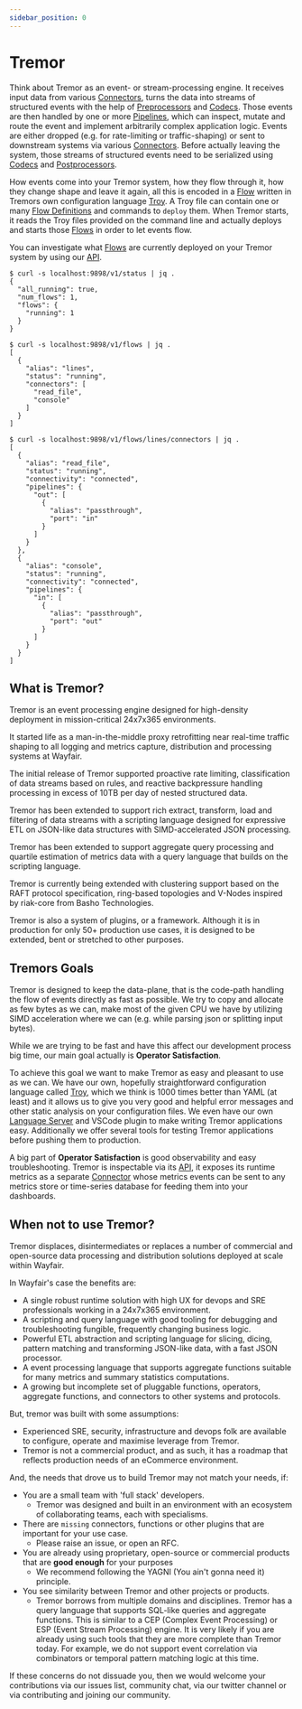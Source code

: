 ```yaml
---
sidebar_position: 0
---
```

# Tremor

Think about Tremor as an event- or stream-processing engine. It receives input data from various [Connectors], turns the data into streams of structured events with the help of [Preprocessors](reference/preprocessors) and [Codecs]. Those events are then handled by one or more [Pipelines](language/pipelines), which can inspect, mutate and route the event and implement arbitrarily complex application logic. Events are either dropped (e.g. for rate-limiting or traffic-shaping) or sent to downstream systems via various [Connectors]. Before actually leaving the system, those streams of structured events need to be serialized using [Codecs] and [Postprocessors](reference/postprocessors).

How events come into your Tremor system, how they flow through it, how they change shape and leave it again, all this is encoded in a [Flow] written in Tremors own configuration language [Troy]. A Troy file can contain one or many [Flow Definitions](language#flow) and commands to `deploy` them. When Tremor starts, it reads the Troy files provided on the command line and actually deploys and starts those [Flows] in order to let events flow.

You can investigate what [Flows] are currently deployed on your Tremor system by using our [API].

```console
$ curl -s localhost:9898/v1/status | jq .
{
  "all_running": true,
  "num_flows": 1,
  "flows": {
    "running": 1
  }
}
```

```console
$ curl -s localhost:9898/v1/flows | jq .
[
  {
    "alias": "lines",
    "status": "running",
    "connectors": [
      "read_file",
      "console"
    ]
  }
]
```

```console
$ curl -s localhost:9898/v1/flows/lines/connectors | jq .
[
  {
    "alias": "read_file",
    "status": "running",
    "connectivity": "connected",
    "pipelines": {
      "out": [
        {
          "alias": "passthrough",
          "port": "in"
        }
      ]
    }
  },
  {
    "alias": "console",
    "status": "running",
    "connectivity": "connected",
    "pipelines": {
      "in": [
        {
          "alias": "passthrough",
          "port": "out"
        }
      ]
    }
  }
]
```

## What is Tremor?

Tremor is an event processing engine designed for high-density deployment in mission-critical 24x7x365 environments.

It started life as a man-in-the-middle proxy retrofitting near real-time traffic shaping to all logging and metrics capture, distribution and processing systems at Wayfair.

The initial release of Tremor supported proactive rate limiting, classification of data streams based on rules, and reactive backpressure handling processing in excess of 10TB per day of nested structured data.

Tremor has been extended to support rich extract, transform, load and filtering of data streams with a scripting language designed for expressive ETL on JSON-like data structures with SIMD-accelerated JSON processing.

Tremor has been extended to support aggregate query processing and quartile estimation of metrics data with a query language that builds on the scripting language.

Tremor is currently being extended with clustering support based on the RAFT protocol specification, ring-based topologies and V-Nodes inspired by riak-core from Basho Technologies.

Tremor is also a system of plugins, or a framework. Although it is in production for only 50+ production use cases, it is designed to be extended, bent or stretched to other purposes.

## Tremors Goals

Tremor is designed to keep the data-plane, that is the code-path handling the flow of events directly as fast as possible. We try to copy and allocate as few bytes as we can, make most of the given CPU we have by utilizing SIMD acceleration where we can (e.g. while parsing json or splitting input bytes).

While we are trying to be fast and have this affect our development process big time, our main goal actually is **Operator Satisfaction**. 

To achieve this goal we want to make Tremor as easy and pleasant to use as we can. We have our own, hopefully straightforward configuration language called [Troy], which we think is 1000 times better than YAML (at least) and it allows us to give you very good and helpful error messages and other static analysis on your configuration files. We even have our own [Language Server](https://github.com/tremor-rs/tremor-language-server) and VSCode plugin to make writing Tremor applications easy. Additionally we offer several tools for testing Tremor applications before pushing them to production.

A big part of **Operator Satisfaction** is good observability and easy troubleshooting. Tremor is inspectable via its [API], it exposes its runtime metrics as a separate [Connector] whose metrics events can be sent to any metrics store or time-series database for feeding them into your dashboards.

[Flow]: language/index.md#flows
[Flows]: language/index.md#flows
[Troy]: language/index.md
[Connectors]: reference/connectors
[Connector]: reference/connectors
[Codecs]: reference/codecs
[API]: pathname:///api/v0.12/

## When not to use Tremor?

Tremor displaces, disintermediates or replaces a number of commercial and open-source data processing and distribution solutions deployed at scale within Wayfair.

In Wayfair's case the benefits are:

* A single robust runtime solution with high UX for devops and SRE professionals working in a 24x7x365 environment.
* A scripting and query language with good tooling for debugging and troubleshooting fungible, frequently changing business logic.
* Powerful ETL abstraction and scripting language for slicing, dicing, pattern matching and transforming JSON-like data, with a fast JSON processor.
* A event processing language that supports aggregate functions suitable for many metrics and summary statistics computations.
* A growing but incomplete set of pluggable functions, operators, aggregate functions, and connectors to other systems and protocols.

But, tremor was built with some assumptions:

* Experienced SRE, security, infrastructure and devops folk are available to configure, operate and maximise leverage from Tremor.
* Tremor is not a commercial product, and as such, it has a roadmap that reflects production needs of an eCommerce environment.

And, the needs that drove us to build Tremor may not match your needs, if:

* You are a small team with 'full stack' developers.
  * Tremor was designed and built in an environment with an ecosystem of collaborating teams, each with specialisms.
* There are `missing` connectors, functions or other plugins that are important for your use case.
  * Please raise an issue, or open an RFC.
* You are already using proprietary, open-source or commercial products that are **good enough** for your purposes
  * We recommend following the YAGNI (You ain't gonna need it) principle.
* You see similarity between Tremor and other projects or products.
  * Tremor borrows from multiple domains and disciplines. Tremor has a query language that supports SQL-like queries and aggregate functions.
    This is similar to a CEP (Complex Event Processing) or ESP (Event Stream Processing) engine. It is very likely if you are already using such tools that they are more complete than Tremor today. For example, we do not support event correlation via combinators or temporal pattern matching logic at this time.

If these concerns do not dissuade you, then we would welcome your contributions via our issues list, community chat, via our twitter channel or via contributing and joining our community.